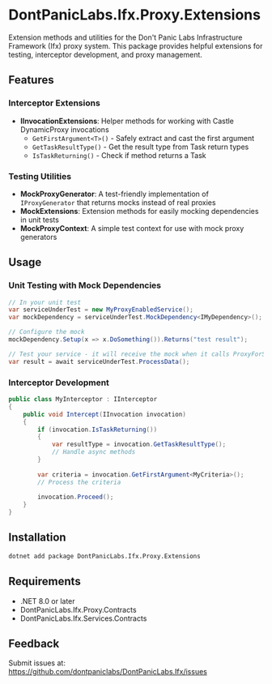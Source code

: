 # DontPanicLabs.Ifx.Proxy.Extensions

Extension methods and utilities for the Don't Panic Labs Infrastructure Framework (Ifx) proxy system. This package provides helpful extensions for testing, interceptor development, and proxy management.

## Features

### Interceptor Extensions
- **IInvocationExtensions**: Helper methods for working with Castle DynamicProxy invocations
  - `GetFirstArgument<T>()` - Safely extract and cast the first argument
  - `GetTaskResultType()` - Get the result type from Task<T> return types
  - `IsTaskReturning()` - Check if method returns a Task<T>

### Testing Utilities
- **MockProxyGenerator**: A test-friendly implementation of `IProxyGenerator` that returns mocks instead of real proxies
- **MockExtensions**: Extension methods for easily mocking dependencies in unit tests
- **MockProxyContext**: A simple test context for use with mock proxy generators

## Usage

### Unit Testing with Mock Dependencies

```csharp
// In your unit test
var serviceUnderTest = new MyProxyEnabledService();
var mockDependency = serviceUnderTest.MockDependency<IMyDependency>();

// Configure the mock
mockDependency.Setup(x => x.DoSomething()).Returns("test result");

// Test your service - it will receive the mock when it calls ProxyForService<IMyDependency>()
var result = await serviceUnderTest.ProcessData();
```

### Interceptor Development

```csharp
public class MyInterceptor : IInterceptor
{
    public void Intercept(IInvocation invocation)
    {
        if (invocation.IsTaskReturning())
        {
            var resultType = invocation.GetTaskResultType();
            // Handle async methods
        }
        
        var criteria = invocation.GetFirstArgument<MyCriteria>();
        // Process the criteria
        
        invocation.Proceed();
    }
}
```

## Installation

```bash
dotnet add package DontPanicLabs.Ifx.Proxy.Extensions
```

## Requirements

- .NET 8.0 or later
- DontPanicLabs.Ifx.Proxy.Contracts
- DontPanicLabs.Ifx.Services.Contracts

## Feedback

Submit issues at: https://github.com/dontpaniclabs/DontPanicLabs.Ifx/issues